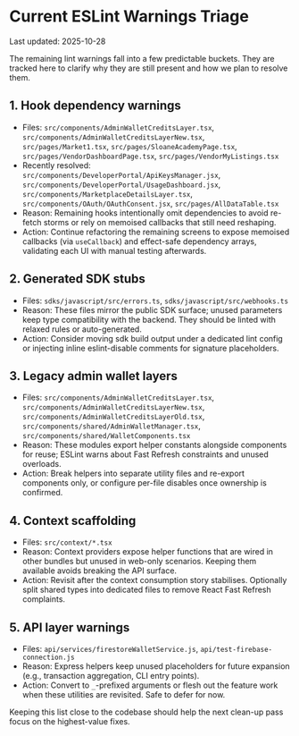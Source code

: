 # Current ESLint Warnings Triage

Last updated: 2025-10-28

The remaining lint warnings fall into a few predictable buckets. They are tracked here to clarify why they are still present and how we plan to resolve them.

## 1. Hook dependency warnings

- Files: `src/components/AdminWalletCreditsLayer.tsx`, `src/components/AdminWalletCreditsLayerNew.tsx`, `src/pages/Market1.tsx`, `src/pages/SloaneAcademyPage.tsx`, `src/pages/VendorDashboardPage.tsx`, `src/pages/VendorMyListings.tsx`
- Recently resolved: `src/components/DeveloperPortal/ApiKeysManager.jsx`, `src/components/DeveloperPortal/UsageDashboard.jsx`, `src/components/MarketplaceDetailsLayer.tsx`, `src/components/OAuth/OAuthConsent.jsx`, `src/pages/AllDataTable.tsx`
- Reason: Remaining hooks intentionally omit dependencies to avoid re-fetch storms or rely on memoised callbacks that still need reshaping.
- Action: Continue refactoring the remaining screens to expose memoised callbacks (via `useCallback`) and effect-safe dependency arrays, validating each UI with manual testing afterwards.

## 2. Generated SDK stubs

- Files: `sdks/javascript/src/errors.ts`, `sdks/javascript/src/webhooks.ts`
- Reason: These files mirror the public SDK surface; unused parameters keep type compatibility with the backend. They should be linted with relaxed rules or auto-generated.
- Action: Consider moving sdk build output under a dedicated lint config or injecting inline eslint-disable comments for signature placeholders.

## 3. Legacy admin wallet layers

- Files: `src/components/AdminWalletCreditsLayer.tsx`, `src/components/AdminWalletCreditsLayerNew.tsx`, `src/components/AdminWalletCreditsLayerOld.tsx`, `src/components/shared/AdminWalletManager.tsx`, `src/components/shared/WalletComponents.tsx`
- Reason: These modules export helper constants alongside components for reuse; ESLint warns about Fast Refresh constraints and unused overloads.
- Action: Break helpers into separate utility files and re-export components only, or configure per-file disables once ownership is confirmed.

## 4. Context scaffolding

- Files: `src/context/*.tsx`
- Reason: Context providers expose helper functions that are wired in other bundles but unused in web-only scenarios. Keeping them available avoids breaking the API surface.
- Action: Revisit after the context consumption story stabilises. Optionally split shared types into dedicated files to remove React Fast Refresh complaints.

## 5. API layer warnings

- Files: `api/services/firestoreWalletService.js`, `api/test-firebase-connection.js`
- Reason: Express helpers keep unused placeholders for future expansion (e.g., transaction aggregation, CLI entry points).
- Action: Convert to `_`-prefixed arguments or flesh out the feature work when these utilities are revisited. Safe to defer for now.

Keeping this list close to the codebase should help the next clean-up pass focus on the highest-value fixes.
